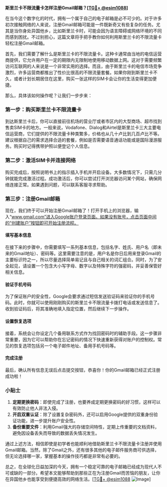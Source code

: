 **斯里兰卡不限流量卡怎样注册Gmail邮箱？[[TG💪+ @esim1088](https://t.me/s/esim1088)]**

在当今这个数字化的时代，拥有一个属于自己的电子邮箱是必不可少的。对于许多初次接触网络的人来说，注册Gmail邮箱可能是一件既新奇又有些复杂的任务。尤其是当你身处异国他乡，比如斯里兰卡时，可能会因为语言障碍或网络环境的不同而感到困扰。不过别担心，这篇文章将手把手教你如何利用斯里兰卡的不限流量卡轻松注册Gmail邮箱。

首先，我们需要了解什么是斯里兰卡的不限流量卡。这种卡通常由当地的电信运营商提供，它允许用户在一定的期限内无限制地使用移动数据上网。这对于需要频繁访问互联网的人来说是一个非常实用的选择。而且，由于斯里兰卡的电信市场竞争激烈，许多运营商都推出了性价比很高的不限流量套餐。如果你刚到斯里兰卡不久，或者计划长期居住在这里，购买一张这样的SIM卡会让你的生活变得更加便捷。

那么，具体该如何操作呢？让我们一步步来：

### 第一步：购买斯里兰卡不限流量卡

到达斯里兰卡后，你可以直接前往机场的营业厅或者市区内的大型商场、超市找到售卖SIM卡的地方。一般来说，Vodafone、Dialog和Airtel是斯里兰卡三大主要电信运营商，它们提供的不限流量卡种类繁多，价格也从几十卢比到几百卢比不等。建议根据自己的需求选择合适的套餐，例如是否需要语音通话功能或是国际漫游服务。购买时记得携带护照以便登记个人信息。

### 第二步：激活SIM卡并连接网络

购买完成后，按照说明书上的指示插入手机并开启设备。大多数情况下，只需几分钟就能完成激活过程。成功激活后，你可以尝试打开浏览器访问某个网站，确保网络连接正常。如果遇到问题，可以联系客服寻求帮助。

### 第三步：注册Gmail邮箱

现在，我们终于可以开始注册Gmail邮箱了！打开手机上的浏览器，输入“www.gmail.com”进入Google账户登录页面。如果没有账号，点击页面中间的“创建账户”按钮即可开始注册流程。

#### 填写基本信息

在接下来的步骤中，你需要填写一系列基本信息，包括名字、姓氏、用户名（即未来的Gmail地址）、密码等。这里需要注意的是，用户名是你日后用来登录Gmail的主要标识符之一，所以尽量选择简单易记且与自己相关的词汇组合。同时，为了安全起见，请设置一个包含大小写字母、数字以及特殊字符的强密码，并妥善保管好相关信息。

#### 验证手机号码

为了保证账户的安全性，Google会要求通过短信发送验证码来验证你的手机号码。此时，你就可以使用刚刚购买的斯里兰卡不限流量卡拨打电话或发送信息了。收到验证码后，将其准确地填入指定位置，然后继续下一步操作。

#### 设置恢复选项

接着，系统会让你设定几个备用联系方式作为找回密码时的辅助手段。这一步骤非常重要，因为它可以帮助你在忘记密码的情况下快速重新获得对账户的控制权。常见的恢复选项包括另一个电子邮件地址、备用手机号码等。

#### 完成注册

最后，确认所有信息无误后点击提交按钮，恭喜你！你的Gmail邮箱已经正式注册成功啦！

### 小贴士

1. **定期更换密码**：即使完成了注册，也要养成定期更换密码的好习惯，这样可以有效防止他人非法入侵。
2. **开启双重认证**：除了设置复杂密码外，还可以启用Google提供的双重身份验证功能，进一步提升账户安全性。
3. **备份重要文件**：利用Gmail强大的存储空间特性，定期上传重要的文档资料，避免因设备丢失而导致的数据丢失情况发生。

通过上述方法，相信即使是初学者也能顺利地借助斯里兰卡不限流量卡注册并使用Gmail邮箱。当然，除了Gmail之外，还有很多其他的电子邮件服务商可供选择，但无论选择哪一家，掌握基本的操作技巧都是非常有必要的。

总之，在全球化日益加深的今天，拥有一个稳定可靠的电子邮箱已经成为现代人不可或缺的一部分。希望本文能够帮助到那些正在为注册Gmail而苦恼的朋友，让你在异国他乡也能享受到便捷高效的网络生活。[[TG💪+ @esim1088](https://t.me/s/esim1088) ![Image](https://i.postimg.cc/4NQfJmqS/Snipaste-2025-05-13-00-14-12.png)]